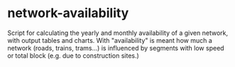 # network-availability
Script for calculating the yearly and monthly availability of a given network, with output tables and charts. With "availability" is meant how much a network (roads, trains, trams...) is influenced by segments with low speed or total block (e.g. due to construction sites.)
